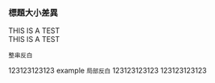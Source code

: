 ### 標題大小差異


THIS IS A TEST </br>
THIS IS A TEST </br>

```
整串反白
```
123123123123
 example ``局部反白``
123123123123
123123123123

